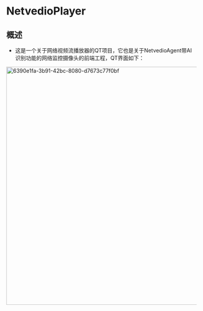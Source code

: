 # NetvedioPlayer
## 概述
* 这是一个关于网络视频流播放器的QT项目，它也是关于NetvedioAgent带AI识别功能的网络监控摄像头的前端工程，QT界面如下：
<img width="982" height="632" alt="6390e1fa-3b91-42bc-8080-d7673c77f0bf" src="https://github.com/user-attachments/assets/7fff8de2-a66e-4128-8d3b-4d7d02376d9b" />
